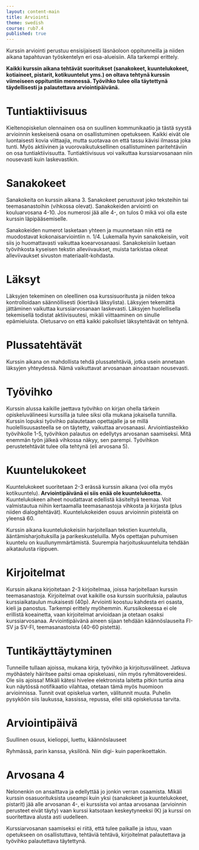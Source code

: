 ```yaml
---
layout: content-main
title: Arviointi
theme: swedish
course: rub7.4
published: true
---
```

Kurssin arviointi perustuu ensisijaisesti läsnäoloon oppitunneilla ja niiden
aikana tapahtuvan työskentelyn eri osa-alueisiin. Alla tarkempi erittely. 

**Kaikki kurssin aikana tehtävät suoritukset (sanakokeet, kuuntelukokeet, kotiaineet, pistarit, kotikuuntelut yms.) on oltava tehtynä kurssin viimeiseen oppituntiin mennessä. Työvihko tulee olla täytettynä täydellisesti ja palautettava arviointipäivänä.**

# Tuntiaktiivisuus
Kieltenopiskelun olennainen osa on suullinen kommunikaatio ja tästä syystä
arvioinnin keskeisenä osana on osallistuminen opetukseen. Kaikki eivät ole
luontaisesti kovia viittaajia, mutta suotavaa on että tassu kävisi ilmassa joka
tunti. Myös aktiivinen ja vuorovaikutuksellinen osallistuminen paritehtäviin on
osa tuntiaktiivisuutta. Tuntiaktiivisuus voi vaikuttaa kurssiarvosanaan niin
nousevasti kuin laskevastikin. 

# Sanakokeet
Sanakokeita on kurssin aikana 3. Sanakokeet perustuvat joko teksteihin tai teemasanastoihin (vihkossa olevat). Sanakokeiden arviointi on kouluarvosana 4-10. Jos numerosi jää alle 4-, on tulos 0 mikä voi olla este kurssin läpipääsemiselle.

Sanakokeiden numerot lasketaan yhteen ja muunnetaan niin että ne muodostavat
kokonaisarviointiin n. 1/4. Lukemalla hyvin sanakokeisiin, voit siis jo huomattavasti vaikuttaa koearvosanaasi. Sanakokeisiin luetaan työvihkosta kyseisen tekstin alleviivaukset, muista tarkistaa oikeat alleviivaukset sivuston materiaalit-kohdasta.

# Läksyt
Läksyjen tekeminen on oleellinen osa kurssisuoritusta ja niiden tekoa
kontrolloidaan säännöllisesti (kiertävä läksylista). Läksyjen tekemättä jättäminen vaikuttaa kurssiarvosanaan laskevasti. Läksyjen huolellisella tekemisellä todistat aktiivisuutesi, mikäli viittaaminen on sinulle epämieluista. Oletusarvo on että kaikki pakollsiet läksytehtävät on tehtynä.

# Plussatehtävät
Kurssin aikana on mahdollista tehdä plussatehtäviä, jotka usein annetaan
läksyjen yhteydessä. Nämä vaikuttavat arvosanaan ainoastaan nousevasti.

# Työvihko
Kurssin alussa kaikille jaettava työvihko on kirjan ohella tärkein opiskeluvälineesi
kurssilla ja tulee siksi olla mukana jokaisella tunnilla. Kurssin lopuksi työvihko
palautetaan opettajalle ja se millä huolellisuusasteella se on täytetty, vaikuttaa
arvosanaasi. Arviointiasteikko työvihkolle 1-5, työvihkon palautus on edellytys arvosanan saamiseksi. Mitä enemmän työn jälkeä vihkossa näkyy, sen parempi. Työvihkon perustetehtävät tulee olla tehtynä (eli arvosana 5).

# Kuuntelukokeet
Kuuntelukokeet suoritetaan 2-3 erässä kurssin aikana (voi olla myös kotikuuntelu). **Arviointipäivänä ei siis enää ole kuuntelukoetta.** Kuuntelukokeen aiheet noudattavat edellistä
käsiteltyä teemaa. Voit valmistautua niihin kertaamalla teemasanastoja vihkosta ja kirjasta (plus niiden dialogitehtävät). Kuuntelukokeiden osuus arvioinnin pisteistä on yleensä 60.

Kurssin aikana kuuntelukokeisiin harjoitellaan tekstien kuuntelulla, ääntämisharjoituksilla ja parikeskusteluilla. Myös opettajan puhumisen kuuntelu on kuullunymmärtämistä. Suurempia harjoituskuunteluita tehdään aikataulusta riippuen.

# Kirjoitelmat
Kurssin aikana kirjoitetaan 2-3 kirjoitelmaa, joissa harjoitellaan kurssin teemasanastoja. Kirjoitelmat ovat kaikille osa kurssin suorituksia, palautus kurssiaikataulun mukaisesti (40p). Arviointi koostuu kahdesta eri osasta, kieli ja panostus. Tarkempi erittely myöhemmin. Kurssikokeessa ei ole erillistä koeainetta, vaan kirjoitelmat arvioidaan ja otetaan osaksi kurssiarvosanaa. Arviointipäivänä aineen sijaan tehdään käännöslauseita FI-SV ja SV-FI, teemasanastoista (40-60 pistettä).

# Tuntikäyttäytyminen
Tunneille tullaan ajoissa, mukana kirja, työvihko ja kirjoitusvälineet. Jatkuva
myöhästely häiritsee paitsi omaa opiskeluasi, niin myös ryhmätovereidesi. Ole siis ajoissa! Mikäli kätesi hivelee elektronista laitetta pitkin tuntia aina kun näytössä notifikaatio vilahtaa, otetaan tämä myös huomioon arvioinnissa. Tunnit ovat opiskelua varten, välitunnit muuta. Puhelin pysyköön siis laukussa, kassissa, repussa, ellei sitä opiskelussa tarvita.

# Arviointipäivä
Suullinen osuus, kielioppi, luettu, käännöslauseet

Ryhmässä, parin kanssa, yksilönä. Niin digi- kuin paperikoettakin.

# Arvosana 4
Nelonenkin on ansaittava ja edellyttää jo jonkin verran osaamista. Mikäli kurssin
osasuorituksista useampi kuin yksi (sanakokeet ja kuuntelukokeet, pistarit) jää alle arvosanan 4-, ei kurssista voi antaa arvosanaa (arvioinnin perusteet eivät täyty) vaan kurssi katsotaan keskeytyneeksi (K) ja kurssi on suoritettava alusta asti uudelleen. 

Kurssiarvosanan saamiseksi ei riitä, että tulee paikalle ja istuu, vaan opetukseen on osallistuttava, tehtäviä tehtävä, kirjoitelmat palautettava ja työvihko palautettava täytettynä.
